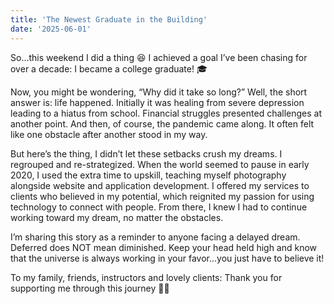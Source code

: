 ```yaml
---
title: 'The Newest Graduate in the Building'
date: '2025-06-01'
---
```

So...this weekend I did a thing 😆 
I achieved a goal I’ve been chasing for over a decade: I became a college graduate! 🎓

Now, you might be wondering, 
“Why did it take so long?”
Well, the short answer is: life happened. Initially it was healing from severe depression leading to a hiatus from school. Financial struggles presented challenges at another point. And then, of course, the pandemic came along. It often felt like one obstacle after another stood in my way. 

But here’s the thing, I didn’t let these setbacks crush my dreams. I regrouped and re-strategized. When the world seemed to pause in early 2020, I used the extra time to upskill, teaching myself photography alongside website and application development. I offered my services to clients who believed in my potential, which reignited my passion for using technology to connect with people. From there, I knew I had to continue working toward my dream, no matter the obstacles.

I’m sharing this story as a reminder to anyone facing a delayed dream. Deferred does NOT mean diminished. Keep your head held high and know that the universe is always working in your favor...you just have to believe it!

To my family, friends, instructors and lovely clients: 
Thank you for supporting me through this journey 🙏🏾 